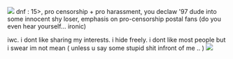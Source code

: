 ![](https://files.catbox.moe/dvdewu.gif)
dnf : 15>, pro censorship + pro harassment, you declaw '97 dude into some innocent shy loser, emphasis on pro-censorship postal fans (do you even hear yourself... ironic)

iwc. i dont like sharing my interests. i hide freely. i dont like most people but i swear im not mean ( unless u say some stupid shit infront of me .. )
![](https://files.catbox.moe/zdp86r.gif)
